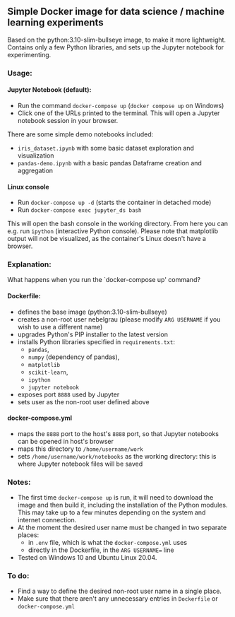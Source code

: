 ## Simple Docker image for data science / machine learning experiments

Based on the python:3.10-slim-bullseye image, to make it more lightweight. Contains only a few Python libraries, and sets up the Jupyter notebook for experimenting.

### Usage:

#### Jupyter Notebook (default):

* Run the command `docker-compose up` (`docker compose up` on Windows) 
* Click one of the URLs printed to the terminal. This will open a Jupyter notebook session in your browser.

There are some simple demo notebooks included: 
* `iris_dataset.ipynb` with some basic dataset exploration and visualization
* `pandas-demo.ipynb` with a basic pandas Dataframe creation and aggregation

#### Linux console

* Run `docker-compose up -d` (starts the container in detached mode)
* Run `docker-compose exec jupyter_ds bash` 

This will open the bash console in the working directory. From here you can e.g. run `ipython` (interactive Python console). Please note that matplotlib output will not be visualized, as the container's Linux doesn't have a browser.


### Explanation:

What happens when you run the `docker-compose up' command?

#### Dockerfile:

* defines the base image (python:3.10-slim-bullseye)
* creates a non-root user nebelgrau (please modify `ARG USERNAME` if you wish to use a different name)
* upgrades Python's PIP installer to the latest version
* installs Python libraries specified in `requirements.txt`: 
  * `pandas`, 
  * `numpy` (dependency of pandas), 
  * `matplotlib`
  * `scikit-learn`, 
  * `ipython` 
  * `jupyter notebook`
* exposes port `8888` used by Jupyter
* sets user as the non-root user defined above

#### docker-compose.yml

* maps the `8888` port to the host's `8888` port, so that Jupyter notebooks can be opened in host's browser
* maps this directory to `/home/username/work`
* sets `/home/username/work/notebooks` as the working directory: this is where Jupyter notebook files will be saved

### Notes:

* The first time `docker-compose up` is run, it will need to download the image and then build it, including the installation of the Python modules. This may take up to a few minutes depending on the system and internet connection.
* At the moment the desired user name must be changed in two separate places: 
  * in `.env` file, which is what the `docker-compose.yml` uses
  * directly in the Dockerfile, in the `ARG USERNAME=` line
* Tested on Windows 10 and Ubuntu Linux 20.04.

### To do:

* Find a way to define the desired non-root user name in a single place.
* Make sure that there aren't any unnecessary entries in `Dockerfile` or `docker-compose.yml`